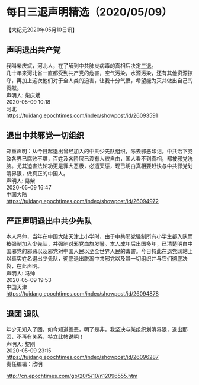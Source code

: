# 每日三退声明精选（2020/05/09）
  
  
【大纪元2020年05月10日讯】  
## 声明退出共产党  
我叫柴庆斌，河北人，在了解到中共肺炎病毒的真相后决定<a href="http://cn.epochtimes.com/gb/tag/%E4%B8%89%E9%80%80.html">三退</a>。  
几十年来河北省一直都受到共产党的危害，空气污染，水源污染，还有其他资源掠夺，再加上这次他们对于全人类的迫害，让我十分气愤，希望能为灭共做出自己的贡献。  
声明人: 柴庆斌  
2020-05-09 10:18  
河北  
https://tuidang.epochtimes.com/index/showpost/id/26093591  
## 退出中共邪党一切组织  
郑重声明：从今日起退出曾经加入的中共少先队组织，除去邪恶印记。中共治下党政各界已腐败不堪，百姓及各阶层已没有人权自由，国人看不到真相，都被邪党洗脑。尤其迫害法轮功更是罪大恶极，必遭天惩，现已明白真相要赶快与中共邪党划清界限，做真正的中国人。  
声明人: 易紫  
2020-05-09 16:47  
中国大陆  
https://tuidang.epochtimes.com/index/showpost/id/26094972  
## 严正声明退出中共少先队  
本人冯帅，当年在中国大陆天津上小学时，由于中共邪党强制所有小学生都入队而被强制加入少先队，并强制对邪党血旗发誓。本人成年后出国多年，已清楚明白中国邪党的邪恶以及邪党对中国人民以至全世界人民的毒害。今日特此在<a href="http://cn.epochtimes.com/gb/tag/%E9%80%80%E5%85%9A.html">退党</a>网站上以真实姓名退出少先队，彻底退出脱离中共邪党以及其一切组织并与它们彻底决裂，在此声明。  
声明人: 冯帅  
2020-05-09 19:53  
中国天津  
https://tuidang.epochtimes.com/index/showpost/id/26094878  
## 退团 退队  
年少无知入了团，如今知道善恶，明了是非，我坚决与某组织划清界限，退出那团，不再有关系，特立此帖说明！  
声明人: 黎刚  
2020-05-09 23:15  
https://tuidang.epochtimes.com/index/showpost/id/26096287  
责任编辑：欣明  
  
  
  
http://cn.epochtimes.com/gb/20/5/10/n12096555.htm
